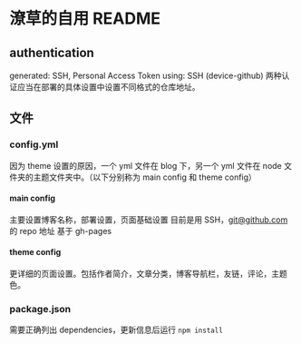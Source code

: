 # 潦草的自用 README

## authentication

generated: SSH, Personal Access Token
using: SSH (device-github)
两种认证应当在部署的具体设置中设置不同格式的仓库地址。

## 文件

### config.yml

因为 theme 设置的原因，一个 yml 文件在 blog 下，另一个 yml 文件在 node 文件夹的主题文件夹中。（以下分别称为 main config 和 theme config）

#### main config

主要设置博客名称，部署设置，页面基础设置
目前是用 SSH，git@github.com 的 repo 地址
基于 gh-pages

#### theme config

更详细的页面设置。包括作者简介，文章分类，博客导航栏，友链，评论，主题色。

### package.json

需要正确列出 dependencies，更新信息后运行
`
npm install
`
